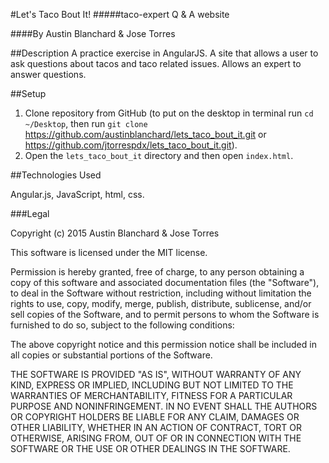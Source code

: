 #Let's Taco Bout It!
#####taco-expert Q & A website

####By Austin Blanchard & Jose Torres

##Description
A practice exercise in AngularJS.
A site that allows a user to ask questions about tacos and taco related issues. Allows an expert to answer questions.

##Setup

1. Clone repository from GitHub (to put on the desktop in terminal run ```cd ~/Desktop```, then run ```git clone``` https://github.com/austinblanchard/lets_taco_bout_it.git or https://github.com/jtorrespdx/lets_taco_bout_it.git).
2. Open the ```lets_taco_bout_it``` directory and then open ```index.html```.

##Technologies Used

Angular.js, JavaScript, html, css.

###Legal

Copyright (c) 2015 Austin Blanchard & Jose Torres

This software is licensed under the MIT license.

Permission is hereby granted, free of charge, to any person obtaining a copy of this software and associated documentation files (the "Software"), to deal in the Software without restriction, including without limitation the rights to use, copy, modify, merge, publish, distribute, sublicense, and/or sell copies of the Software, and to permit persons to whom the Software is furnished to do so, subject to the following conditions:

The above copyright notice and this permission notice shall be included in all copies or substantial portions of the Software.

THE SOFTWARE IS PROVIDED "AS IS", WITHOUT WARRANTY OF ANY KIND, EXPRESS OR IMPLIED, INCLUDING BUT NOT LIMITED TO THE WARRANTIES OF MERCHANTABILITY, FITNESS FOR A PARTICULAR PURPOSE AND NONINFRINGEMENT. IN NO EVENT SHALL THE AUTHORS OR COPYRIGHT HOLDERS BE LIABLE FOR ANY CLAIM, DAMAGES OR OTHER LIABILITY, WHETHER IN AN ACTION OF CONTRACT, TORT OR OTHERWISE, ARISING FROM, OUT OF OR IN CONNECTION WITH THE SOFTWARE OR THE USE OR OTHER DEALINGS IN THE SOFTWARE.
